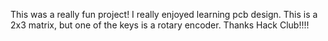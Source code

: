 This was a really fun project! I really enjoyed learning pcb design. This is a 2x3 matrix, but one of the keys is a rotary encoder. Thanks Hack Club!!!!
